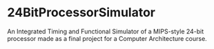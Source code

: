 # 24BitProcessorSimulator
An Integrated Timing and Functional Simulator of a MIPS-style 24-bit processor made as a final project for a Computer Architecture course.
